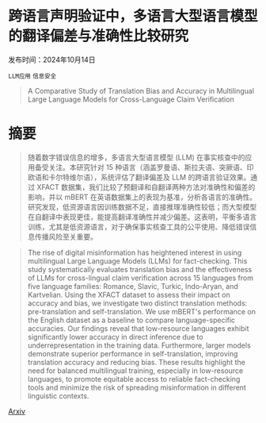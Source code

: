 # 跨语言声明验证中，多语言大型语言模型的翻译偏差与准确性比较研究

发布时间：2024年10月14日

`LLM应用` `信息安全`

> A Comparative Study of Translation Bias and Accuracy in Multilingual Large Language Models for Cross-Language Claim Verification

# 摘要

> 随着数字错误信息的增多，多语言大型语言模型 (LLM) 在事实核查中的应用备受关注。本研究针对 15 种语言（涵盖罗曼语、斯拉夫语、突厥语、印欧语和卡尔特维尔语），系统评估了翻译偏差及 LLM 的跨语言验证效果。通过 XFACT 数据集，我们比较了预翻译和自翻译两种方法对准确性和偏差的影响，并以 mBERT 在英语数据集上的表现为基准，分析各语言的准确性。研究发现，低资源语言因训练数据不足，直接推理准确性较低；而大型模型在自翻译中表现更佳，能提高翻译准确性并减少偏差。这表明，平衡多语言训练，尤其是低资源语言，对于确保事实核查工具的公平使用、降低错误信息传播风险至关重要。

> The rise of digital misinformation has heightened interest in using multilingual Large Language Models (LLMs) for fact-checking. This study systematically evaluates translation bias and the effectiveness of LLMs for cross-lingual claim verification across 15 languages from five language families: Romance, Slavic, Turkic, Indo-Aryan, and Kartvelian. Using the XFACT dataset to assess their impact on accuracy and bias, we investigate two distinct translation methods: pre-translation and self-translation. We use mBERT's performance on the English dataset as a baseline to compare language-specific accuracies. Our findings reveal that low-resource languages exhibit significantly lower accuracy in direct inference due to underrepresentation in the training data. Furthermore, larger models demonstrate superior performance in self-translation, improving translation accuracy and reducing bias. These results highlight the need for balanced multilingual training, especially in low-resource languages, to promote equitable access to reliable fact-checking tools and minimize the risk of spreading misinformation in different linguistic contexts.

[Arxiv](https://arxiv.org/abs/2410.10303)
